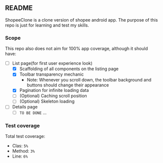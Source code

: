 ## README

ShopeeClone is a clone version of shopee android app. The purpose of this repo is just for learning and test my skills.

### Scope

This repo also does not aim for 100% app coverage, although it should have:
- [ ] List page(for first user experience look)
    - [x] Scaffolding of all components on the listing page
    - [x] Toolbar transparency mechanic
        - Note: Whenever you scroll down, the toolbar background and buttons should change their appearance
    - [x] Pagination for infinite loading data
    - [ ] (Optional) Caching scroll position
    - [ ] (Optional) Skeleton loading
- [ ] Details page
    - [ ] `TO BE DONE` ...

### Test coverage

Total test coverage:
- Clas: `5%`
- Method: `3%`
- Line: `6%`

